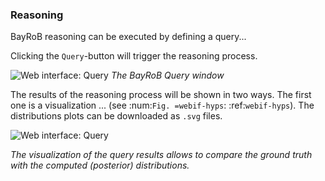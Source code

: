 ### Reasoning

BayRoB reasoning can be executed by defining a query...


Clicking the `Query`-button will trigger the reasoning process.

![Web interface: Query](../_static/images/webinterface_query.png "Web interface: Query")
*The BayRoB Query window*

The results of the reasoning process will be shown in two ways. The first one is a visualization ...
(see :num:`Fig. =webif-hyps`: :ref:`webif-hyps`). The distributions plots can be downloaded as ``.svg`` files.

![Web interface: Query](../_static/images/webinterface_query.png "Web interface: Query")

*The visualization of the query results allows to compare the ground truth with the computed (posterior) distributions.*

